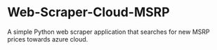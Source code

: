 # Web-Scraper-Cloud-MSRP
A simple Python web scraper application that searches for new MSRP prices towards azure cloud.
